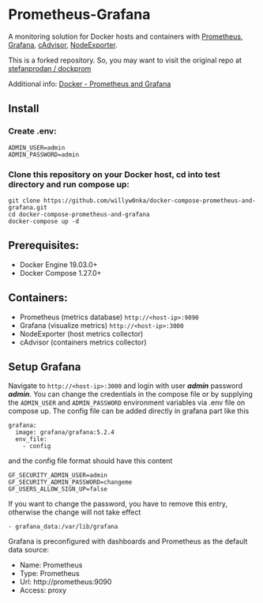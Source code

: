 Prometheus-Grafana
========

A monitoring solution for Docker hosts and containers with [Prometheus](https://prometheus.io/), [Grafana](http://grafana.org/), [cAdvisor](https://github.com/google/cadvisor),
[NodeExporter](https://github.com/prometheus/node_exporter).  

This is a forked repository. So, you may want to visit the original repo at [stefanprodan
/
dockprom](https://github.com/stefanprodan/dockprom)

Additional info: [Docker - Prometheus and Grafana](https://bogotobogo.com/DevOps/Docker/Docker_Prometheus_Grafana.php)

## Install

### Create .env:
```
ADMIN_USER=admin  
ADMIN_PASSWORD=admin
```

### Clone this repository on your Docker host, cd into test directory and run compose up:

```
git clone https://github.com/willyw0nka/docker-compose-prometheus-and-grafana.git
cd docker-compose-prometheus-and-grafana
docker-compose up -d
```

## Prerequisites:

* Docker Engine	19.03.0+
* Docker Compose 1.27.0+

## Containers:

* Prometheus (metrics database) `http://<host-ip>:9090`
* Grafana (visualize metrics) `http://<host-ip>:3000`
* NodeExporter (host metrics collector)
* cAdvisor (containers metrics collector)

## Setup Grafana

Navigate to `http://<host-ip>:3000` and login with user ***admin*** password ***admin***. You can change the credentials in the compose file or by supplying the `ADMIN_USER` and `ADMIN_PASSWORD` environment variables via .env file on compose up. The config file can be added directly in grafana part like this
```
grafana:
  image: grafana/grafana:5.2.4
  env_file:
    - config

```
and the config file format should have this content
```
GF_SECURITY_ADMIN_USER=admin
GF_SECURITY_ADMIN_PASSWORD=changeme
GF_USERS_ALLOW_SIGN_UP=false
```
If you want to change the password, you have to remove this entry, otherwise the change will not take effect
```
- grafana_data:/var/lib/grafana
```

Grafana is preconfigured with dashboards and Prometheus as the default data source:

* Name: Prometheus
* Type: Prometheus
* Url: http://prometheus:9090
* Access: proxy

